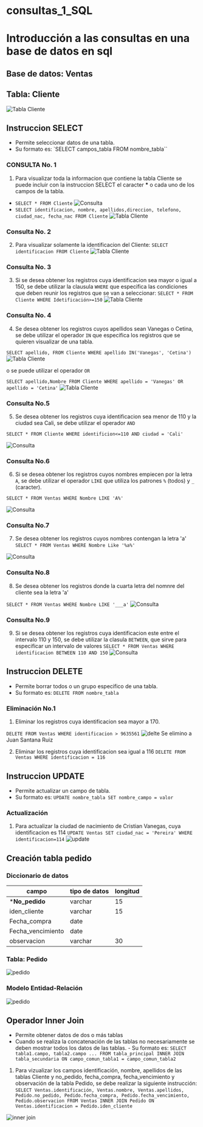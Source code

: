 # consultas_1_SQL
# Introducción a las consultas en una base de datos en sql

## Base de datos: Ventas
## Tabla: Cliente

![Tabla Cliente](./img/ejemplo1.png "Tabla Cliente")

## Instruccion SELECT
- Permite seleccionar datos de una tabla.
- Su formato es: `SELECT campos_tabla FROM nombre_tabla``

### CONSULTA No. 1
1. Para visualizar toda la informacion que contiene la tabla Cliente se puede incluir con la instruccion SELECT el caracter **\*** o cada uno de los campos de la tabla.

- `SELECT * FROM Cliente`
![Consulta](./img/clientes1_1.png "Tabla consulta1_2")
- `SELECT identificacion, nombre, apellidos,direccion, telefono, ciudad_nac, fecha_nac FROM Cliente`
![Tabla Cliente](./img/consulta1_2.png "Tabla consulta 2")

### Consulta No. 2

2. Para visualizar solamente la identificacion del Cliente: `SELECT identificacion FROM Cliente`
![Tabla Cliente](./img/consulta2.png "Tabla consulta 2")

### Consulta No. 3

3. Si se desea obtener los registros cuya identificacion sea mayor o igual a 150, se debe utilizar la clausula `WHERE` que especifica las condiciones que deben reunir los registros que se van a seleccionar: `SELECT * FROM Cliente WHERE Idetificación>=150`
![Tabla Cliente](./img/consulta3.png "Tabla consulta 3")


### Consulta No. 4

4. Se desea obtener los registros cuyos apellidos sean Vanegas o Cetina, se debe utilizar el operador `IN` que especifica los registros que se quieren visualizar de una tabla.

`SELECT apellido, FROM Cliente WHERE apellido IN('Vanegas', 'Cetina')`
![Tabla Cliente](./img/consulta4_1.png "Tabla consulta 4_1")


o se puede utilizar el operador `OR`

`SELECT apellido,Nombre FROM Cliente WHERE apellido = 'Vanegas' OR apellido = 'Cetina'`
![Tabla Cliente](./img/consulta4.png "Tabla consulta 4_2")

### Consulta No.5

5. Se desea obtener los registros cuya identificacion sea menor de 110 y la ciudad sea Cali, se debe utilizar el operador `AND`

`SELECT * FROM Cliente WHERE identificion<=110 AND ciudad = 'Cali'`

![Consulta](./img/consulta5.png "consulta 5")


### Consulta No.6 

6. Si se desea obtener los registros cuyos nombres empiecen por la letra `A`, se debe utilizar el operador `LIKE` que utiliza los patrones `%` (todos) y `_` (caracter). 

`SELECT * FROM Ventas WHERE Nombre LIKE 'A%'`

![Consulta](./img/consulta6.png "consulta 6")

### Consulta No.7 
7. Se desea obtener los registros cuyos nombres contengan la letra 'a'
`SELECT * FROM Ventas WHERE Nombre Like '%a%'`

![Consulta](./img/consulta7.png "consulta 7")

### Consulta No.8
8. Se desea obtener los registros donde la cuarta letra del nomnre del cliente sea la letra 'a'

`SELECT * FROM Ventas WHERE Nombre LIKE '___a'`
![Consulta](./img/consulta8.png "consulta 8")

### Consulta No.9
9. Si se desea obtener los registros cuya identificacion este entre el intervalo 110 y 150, se debe utilizar la clasula `BETWEEN`, que sirve para especificar un intervalo de valores 
`SELECT * FROM Ventas WHERE identificacion BETWEEN 110 AND 150`
![Consulta](./img/consulta9.png "consulta 9")

## Instruccion DELETE
- Permite borrar todos o un grupo especifico de una tabla.
- Su formato es: `DELETE FROM nombre_tabla`

### Eliminación No.1

1. Eliminar los registros cuya identificacion sea mayor a 170.

`DELETE FROM Ventas WHERE identificacion > 9635561`
![delte](./img/delete1.png "delete 1")
Se elimino a Juan Santana Ruiz

2. Eliminar los registros cuya identificacion sea igual a 116
`DELETE FROM Ventas WHERE identificacion = 116`

## Instruccion UPDATE
- Permite actualizar un campo de tabla.
- Su formato es: `UPDATE nombre_tabla SET nombre_campo = valor`

### Actualización 
1. Para actualizar la ciudad de nacimiento de Cristian Vanegas, cuya identificacion es 114
`UPDATE Ventas SET ciudad_nac = 'Pereira' WHERE identificacion=114`
![update](./img/update1.png "update 1")

## Creación tabla pedido 
### Diccionario de datos
|campo|tipo de datos|longitud|
|-----|-------------|--------|
|***No_pedido**| varchar|15|
|iden_cliente|varchar|15|
|Fecha_compra|date||
|Fecha_vencimiento|date||
|observacion|varchar|30|

### Tabla: Pedido

![pedido](./img/Pedido1.png "Pedido 1")

### Modelo Entidad-Relación 
 
![pedido](./img/Pedido2.png "Pedido 2")


## Operador Inner Join 
- Permite obtener datos de dos o más tablas 
- Cuando se realiza la concatenación de las tablas no necesariamente se deben mostrar todos los datos de las tablas. - Su formato es:
`SELECT tabla1.campo, tabla2.campo ... FROM tabla_principal INNER JOIN tabla_secundaria ON campo_comun_tabla1 = campo_comun_tabla2`

1. Para vizualizar los campos identificación, nombre, apellidos de las tablas Cliente y no_pedido, fecha_compra, fecha_vencimiento y observación de la tabla Pedido, se debe realizar la siguiente instrucción:
`SELECT Ventas.identificación, Ventas.nombre, Ventas.apellidos, Pedido.no_pedido, Pedido.fecha_compra, Pedido.fecha_vencimiento, Pedido.observacion FROM Ventas INNER JOIN Pedido ON Ventas.identificacion = Pedido.iden_cliente`

![inner join](./img/INNERJOIN1.png "inner join")